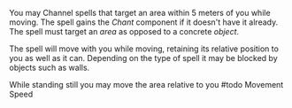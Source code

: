 You may Channel spells that target an area within 5 meters of you while moving. The spell gains the *Chant* component if it doesn't have it already. The spell must target an _area_ as opposed to a concrete *object*.

The spell will move with you while moving, retaining its relative position to you as well as it can. Depending on the type of spell it may be blocked by objects such as walls.

While standing still you may move the area relative to you #todo Movement Speed
